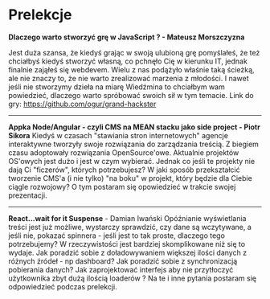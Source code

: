 # Prelekcje

**Dlaczego warto stworzyć grę w JavaScript ? - Mateusz Morszczyzna**

Jest duża szansa, że kiedyś grając w swoją ulubioną grę pomyślałeś, że też chciałbyś kiedyś stworzyć własną, co pchnęło Cię w kierunku IT, jednak finalnie zająłeś się webdevem. Wielu z nas podążyło właśnie taką ścieżką, ale nie znaczy to, że nie warto zrealizować marzenia z młodości. 
I nawet jeśli nie stworzymy dzieła na miarę Wiedźmina to chciałbym wam powiedzieć, dlaczego warto spróbować swoich sił w tym temacie.
Link do gry: https://github.com/ogur/grand-hackster

---

**Appka Node/Angular - czyli CMS na MEAN stacku jako side project - Piotr Sikora**
Kiedyś w czasach "stawiania stron internetowych" agencje interaktywne tworzyły swoje rozwiązania do zarządzania treścią. Z biegiem czasu adoptowały rozwiązania OpenSource'owe. Aktualnie projektów OS'owych jest dużo i jest w czym wybierać. Jednak co jeśli te projekty nie dają Ci "ficzerów", których potrzebujesz? W jaki sposób przekształcić tworzenie CMS'a (i nie tylko) "na boku" w projekt, który będzie dla Ciebie ciągle rozwojowy? O tym postaram się opowiedzieć w trakcie swojej prezentacji.

--- 
**React...wait for it Suspense** - Damian Iwański
Opóźnianie wyświetlania treści jest już możliwe, wystarczy sprawdzić, czy dane są wczytywane, a jeśli nie, pokazać spinnera - jeśli jest to tak proste, dlaczego tego potrzebujemy?
W rzeczywistości jest bardziej skomplikowane niż się to wydaje. Jak poradzić sobie z doładowywaniem większej ilości danych z różnych źródeł - np dashboard? Jak poradzić sobie z synchronizacją pobierania danych?
Jak zaprojektować interfejs aby nie przytłoczyć użytkownika zbyt dużą ilością loaderów ? Na te i inne pytania postaram się odpowiedzieć podczas prelekcji.
